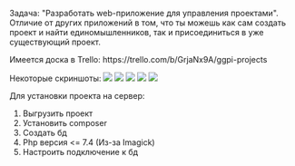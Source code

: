 Задача: "Разработать web-приложение для управления проектами". Отличие от других приложений в том, что ты можешь как сам создать проект и найти единомышленников, так и присоединиться в уже существующий проект.
<p> Имеется доска в Trello: https://trello.com/b/GrjaNx9A/ggpi-projects </p>
<p>Некоторые скриншоты:
<img src="https://user-images.githubusercontent.com/45584502/119496413-84fd9780-bd74-11eb-9ea6-47482b27d9d0.png"></img>
<img src="https://user-images.githubusercontent.com/45584502/119496486-96df3a80-bd74-11eb-95bf-c0eace16ff3f.png"></img>
<img src="https://user-images.githubusercontent.com/45584502/119496528-a1013900-bd74-11eb-82f4-13a086c00136.png"></img>
<img src="https://user-images.githubusercontent.com/45584502/119496564-a9597400-bd74-11eb-8f72-fbda376ab797.png"></img>
<img src="https://user-images.githubusercontent.com/45584502/119496585-afe7eb80-bd74-11eb-9e8a-4909a8457c8f.png"></img>


Для установки проекта на сервер:
1. Выгрузить проект
2. Установить composer
3. Создать бд
4. Php версия <= 7.4 (Из-за Imagick)
5. Настроить подключение к бд
